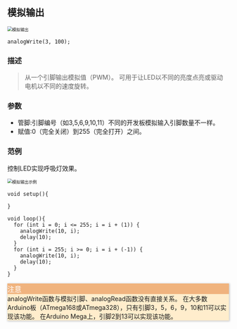 ## 模拟输出

<img src="{default}/images/inout/analog-pin-output.png" alt="模拟输出" style="zoom:67%;" />

```arduino
analogWrite(3, 100);
```

### 描述

> 从一个引脚输出模拟值（PWM）。 可用于让LED以不同的亮度点亮或驱动电机以不同的速度旋转。

### 参数

- 管脚:引脚编号（如3,5,6,9,10,11）不同的开发板模拟输入引脚数量不一样。
- 赋值:0（完全关闭）到255（完全打开）之间。

### 范例

控制LED实现呼吸灯效果。

<img src="{default}/images/inout/analog-pin-output-example.png" alt="模拟输出示例" style="zoom:67%;" />

```arduino
void setup(){

}

void loop(){
  for (int i = 0; i <= 255; i = i + (1)) {
    analogWrite(10, i);
    delay(10);
  }
  for (int i = 255; i >= 0; i = i + (-1)) {
    analogWrite(10, i);
    delay(10);
  }
}
```

<div class="layui-card" style="box-shadow: 1px 1px 4px 1px rgb(0 0 0 / 20%);">
  <div class="layui-card-header icon-attention-circled" style="background: #f0b37e;color:#fff;font-size:16px;">注意</div>
  <div class="layui-card-body" style="background: #ffedcc;">analogWrite函数与模拟引脚、analogRead函数没有直接关系。 在大多数Arduino板（ATmega168或ATmega328），只有引脚3，5，6，9，10和11可以实现该功能。 在Arduino Mega上，引脚2到13可以实现该功能。</div>
</div>
